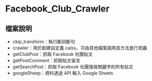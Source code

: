 # Facebook_Club_Crawler

## 檔案說明

- ckip_transform：執行斷詞斷句
- crawler：用於創建自定義 calss，可由其他檔案調用其方法進行爬蟲
- getClubPost：抓取 Facebook 社團貼文
- getPostComment：抓取貼文留言
- getSearchPost：抓取 Facebook 社團搜尋關鍵字的所有貼文
- googleSheep：資料透過 API 輸入 Google Sheets
